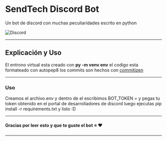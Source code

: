 # SendTech Discord Bot

Un bot de discord con muchas peculiaridades escrito en python

![Discord](https://www.fullesports.com/wp-content/uploads/2018/05/Optimized-discord-logo.jpg)

---

## Explicación y Uso

El entrono virtual esta creado con **py -m venv env**  el codigo esta formateado con autopep8 los commits son hechos con [commitizen](https://github.com/commitizen/cz-cli) 

---

### Uso

Creamos el archivo.env y dentro de el escribimos BOT_TOKEN = y pegas tu token obtenido en el portal de desarrolladores de discord luego ejecutas pip install -r requirements.txt y listo :D 

---

#### Gracias por leer esto y que te guste el bot :star: :heart:

---